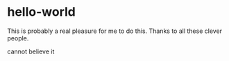 # hello-world

This is probably a real pleasure for me to do this. Thanks to all these clever people.

cannot believe it
